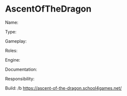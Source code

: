 # AscentOfTheDragon


Name: 

Type:

Gameplay:

Roles:

Engine:

Documentation:

Responsibility:





Build: /b https://ascent-of-the-dragon.school4games.net/
